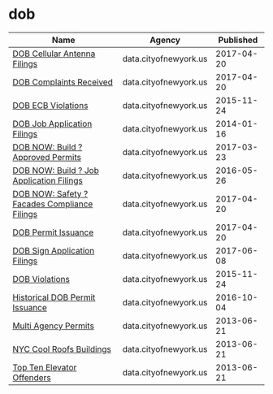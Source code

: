 # dob

Name | Agency | Published
---- | ---- | ---------
[DOB Cellular Antenna Filings](../socrata/iz2q-9x8d.md) | data.cityofnewyork.us | 2017-04-20
[DOB Complaints Received](../socrata/eabe-havv.md) | data.cityofnewyork.us | 2017-04-20
[DOB ECB Violations](../socrata/6bgk-3dad.md) | data.cityofnewyork.us | 2015-11-24
[DOB Job Application Filings](../socrata/ic3t-wcy2.md) | data.cityofnewyork.us | 2014-01-16
[DOB NOW: Build ? Approved Permits](../socrata/rbx6-tga4.md) | data.cityofnewyork.us | 2017-03-23
[DOB NOW: Build ? Job Application Filings](../socrata/w9ak-ipjd.md) | data.cityofnewyork.us | 2016-05-26
[DOB NOW: Safety ? Facades Compliance Filings](../socrata/xubg-57si.md) | data.cityofnewyork.us | 2017-04-20
[DOB Permit Issuance](../socrata/ipu4-2q9a.md) | data.cityofnewyork.us | 2017-04-20
[DOB Sign Application Filings](../socrata/nyis-y4yr.md) | data.cityofnewyork.us | 2017-06-08
[DOB Violations](../socrata/3h2n-5cm9.md) | data.cityofnewyork.us | 2015-11-24
[Historical DOB Permit Issuance](../socrata/bty7-2jhb.md) | data.cityofnewyork.us | 2016-10-04
[Multi Agency Permits](../socrata/xfyi-uyt5.md) | data.cityofnewyork.us | 2013-06-21
[NYC Cool Roofs Buildings](../socrata/uuxn-wzxe.md) | data.cityofnewyork.us | 2013-06-21
[Top Ten Elevator Offenders](../socrata/u3bu-v2bf.md) | data.cityofnewyork.us | 2013-06-21

